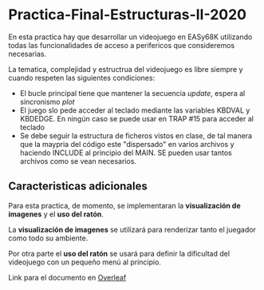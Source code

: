 # Practica-Final-Estructuras-II-2020
En esta practica hay que desarrollar un videojuego en EASy68K utilizando todas las funcionalidades de acceso a perifericos que consideremos necesarias.

La tematica, complejidad y estructrua del videojuego es libre siempre y cuando respeten las siguientes condiciones:
- El bucle principal tiene que mantener la secuencia *update*, espera al sincronismo *plot*
- El juego slo pede acceder al teclado mediante las variables KBDVAL y KBDEDGE. En ningún caso se puede usar en TRAP #15 para acceder al teclado
- Se debe seguir la estructura de ficheros vistos en clase, de tal manera que la maypria del código este "dispersado" en varios archivos y haciendo INCLUDE al principio del MAIN. SE pueden usar tantos archivos como se vean necesarios.

## Caracteristicas adicionales
Para esta practica, de momento, se implementaran la **visualización de imagenes** y el **uso del ratón**.

La **visualización de imagenes** se utilizará para renderizar tanto el juegador como todo su ambiente. 

Por otra parte el **uso del ratón** se usará para definir la dificultad del videojuego con un pequeño menú al principio. 


Link para el documento en [Overleaf](https://www.overleaf.com/8923475662vrgpwqgvxkhg)
